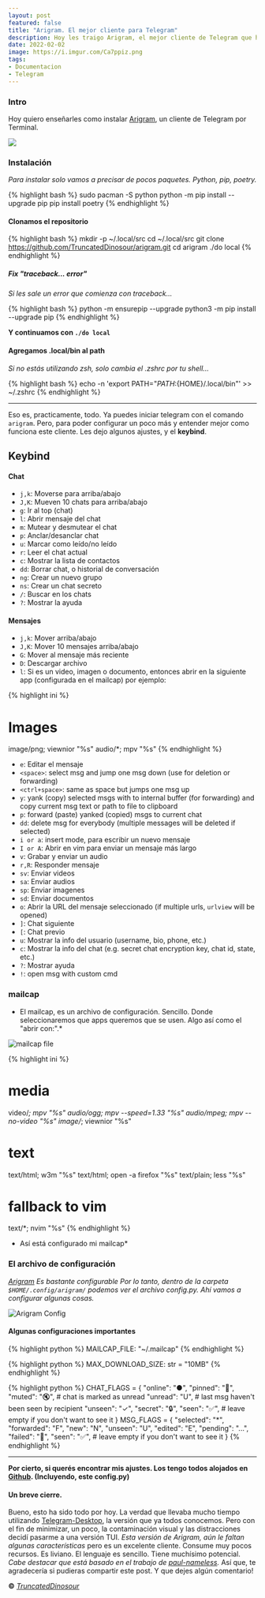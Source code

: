 ```yaml
---
layout: post
featured: false
title: "Arigram. El mejor cliente para Telegram"
description: Hoy les traigo Arigram, el mejor cliente de Telegram que he probado en años. 
date: 2022-02-02
image: https://i.imgur.com/Ca7ppiz.png
tags:
- Documentacion
- Telegram
---
```


### Intro 

Hoy quiero enseñarles como instalar [Arigram](https://github.com/TruncatedDinosour/arigram), un cliente de Telegram por Terminal. 

![](https://i.imgur.com/Ca7ppiz.png)

### Instalación

*Para instalar solo vamos a precisar de pocos paquetes. Python, pip, poetry.*

{% highlight bash %}
sudo pacman -S python
python -m pip install --upgrade pip
pip install poetry
{% endhighlight %}

#### Clonamos el repositorio

{% highlight bash %}
mkdir -p ~/.local/src
cd ~/.local/src
git clone https://github.com/TruncatedDinosour/arigram.git
cd arigram
./do local
{% endhighlight %}

##### Fix "traceback... error"

*Si les sale un error que comienza con traceback...*

{% highlight bash %}
python -m ensurepip --upgrade 
python3 -m pip install --upgrade pip
{% endhighlight %}

**Y continuamos con `./do local`**

#### Agregamos .local/bin al path

*Si no estás utilizando zsh, solo cambia el .zshrc por tu shell...*

{% highlight bash %}
echo -n 'export PATH="${PATH}:${HOME}/.local/bin"' >> ~/.zshrc
{% endhighlight %}

---

Eso es, practicamente, todo. Ya puedes iniciar telegram con el comando `arigram`. 
Pero, para poder configurar un poco más y entender mejor como funciona este cliente. Les dejo algunos ajustes, y el **keybind**.

## Keybind

#### Chat

- `j,k`: Moverse para arriba/abajo 
- `J,K`: Mueven 10 chats para arriba/abajo
- `g`: Ir al top (chat)
- `l`: Abrir mensaje del chat
- `m`: Mutear y desmutear el chat
- `p`: Anclar/desanclar chat
- `u`: Marcar como leído/no leído
- `r`: Leer el chat actual
- `c`: Mostrar la lista de contactos
- `dd`: Borrar chat, o historial de conversación
- `ng`: Crear un nuevo grupo
- `ns`: Crear un chat secreto
- `/`: Buscar en los chats
- `?`: Mostrar la ayuda

#### Mensajes

- `j,k`: Mover arriba/abajo 
- `J,K`: Mover 10 mensajes arriba/abajo
- `G`: Mover al mensaje más reciente
- `D`: Descargar archivo
- `l`: Si es un video, imagen o documento, entonces abrir en la siguiente app (configurada en el mailcap) por ejemplo:

{% highlight ini %}
# Images
image/png; viewnior "%s"
audio/*; mpv "%s"
{% endhighlight %}


- `e`: Editar el mensaje 
- `<space>`: select msg and jump one msg down (use for deletion or forwarding)
- `<ctrl+space>`: same as space but jumps one msg up
- `y`: yank (copy) selected msgs with <space> to internal buffer (for forwarding) and copy current msg text or path to file to clipboard
- `p`: forward (paste) yanked (copied) msgs to current chat
- `dd`: delete msg for everybody (multiple messages will be deleted if selected)
- `i or a`: insert mode, para escribir un nuevo mensaje
- `I or A`: Abrir en vim para enviar un mensaje más largo
- `v`: Grabar y enviar un audio
- `r,R`: Responder mensaje
- `sv`: Enviar videos
- `sa`: Enviar audios
- `sp`: Enviar imagenes
- `sd`: Enviar documentos
- `o`: Abrir la URL del mensaje seleccionado (if multiple urls, `urlview` will be opened)
- `]`: Chat siguiente
- `[`: Chat previo
- `u`: Mostrar la info del usuario (username, bio, phone, etc.)
- `c`: Mostrar la info del chat (e.g. secret chat encryption key, chat id, state, etc.)
- `?`: Mostrar ayuda
- `!`: open msg with custom cmd

### mailcap

* El mailcap, es un archivo de configuración. Sencillo. Donde seleccionaremos que apps queremos que se usen. Algo así como el "abrir con:".*

![mailcap file](https://i.imgur.com/MXgMcUS.png)

{% highlight ini %}
# media
video/*; mpv "%s"
audio/ogg; mpv --speed=1.33 "%s"
audio/mpeg; mpv --no-video "%s"
image/*; viewnior "%s"

# text
text/html; w3m "%s"
text/html; open -a firefox "%s"
text/plain; less "%s"

# fallback to vim
text/*; nvim "%s"
{% endhighlight %}
* Así está configurado mi mailcap*

### El archivo de configuración 

*[Arigram](https://github.com/TruncatedDinosour/arigram) Es bastante configurable Por lo tanto, dentro de la carpeta `$HOME/.config/arigram/` podemos ver el archivo config.py. Ahí vamos a configurar algunas cosas.*

![Arigram Config](https://i.imgur.com/RfdjF2S.png)

#### Algunas configuraciones importantes

{% highlight python %}
MAILCAP_FILE: "~/.mailcap"
{% endhighlight %}

{% highlight python %}
MAX_DOWNLOAD_SIZE: str = "10MB"
{% endhighlight %}

{% highlight python %}
CHAT_FLAGS = {
    "online": "●",
    "pinned": "📍",
    "muted": "🔇",
    # chat is marked as unread
    "unread": "U",
    # last msg haven't been seen by recipient
    "unseen": "✓",
    "secret": "🔒",
    "seen": "✅",  # leave empty if you don't want to see it
}
MSG_FLAGS = {
    "selected": "*",
    "forwarded": "F",
    "new": "N",
    "unseen": "U",
    "edited": "E",
    "pending": "...",
    "failed": "💩",
    "seen": "✅",  # leave empty if you don't want to see it
}
{% endhighlight %}

---

**Por cierto, si querés encontrar mis ajustes. Los tengo todos alojados en [Github](https://github.com/linuxmobile/dwm-dots). (Incluyendo, este config.py)**


#### Un breve cierre.

Bueno, esto ha sido todo por hoy. La verdad que llevaba mucho tiempo utilizando [Telegram-Desktop](https://github.com/telegramdesktop/tdesktop), la versión que ya todos conocemos. Pero con el fin de minimizar, un poco, la contaminación visual y las distracciones decidí pasarme a una versión TUI. *Esta versión de Arigram, aún le faltan algunas características* pero es un excelente cliente. Consume muy pocos recursos. Es liviano. El lenguaje es sencillo. Tiene muchísimo potencial. *Cabe destacar que está basado en el trabajo de [paul-nameless](https://github.com/paul-nameless/tg).* Así que, te agradecería si pudieras compartir este post. Y que dejes algún comentario!

**©** *[TruncatedDinosour](https://github.com/TruncatedDinosour/arigram)*

